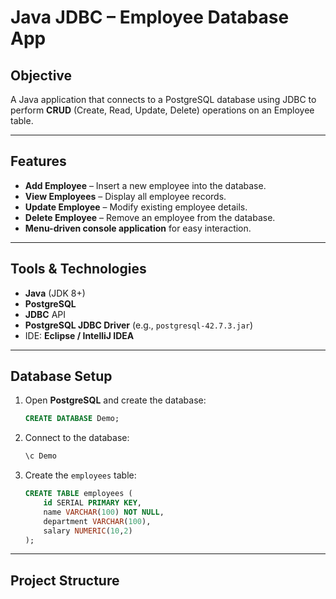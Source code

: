 # Java JDBC – Employee Database App

## Objective
A Java application that connects to a PostgreSQL database using JDBC to perform **CRUD** (Create, Read, Update, Delete) operations on an Employee table.

---

## Features
- **Add Employee** – Insert a new employee into the database.
- **View Employees** – Display all employee records.
- **Update Employee** – Modify existing employee details.
- **Delete Employee** – Remove an employee from the database.
- **Menu-driven console application** for easy interaction.

---

## Tools & Technologies
- **Java** (JDK 8+)
- **PostgreSQL**
- **JDBC** API
- **PostgreSQL JDBC Driver** (e.g., `postgresql-42.7.3.jar`)
- IDE: **Eclipse / IntelliJ IDEA**

---

## Database Setup

1. Open **PostgreSQL** and create the database:
    ```sql
    CREATE DATABASE Demo;
    ```

2. Connect to the database:
    ```sql
    \c Demo
    ```

3. Create the `employees` table:
    ```sql
    CREATE TABLE employees (
        id SERIAL PRIMARY KEY,
        name VARCHAR(100) NOT NULL,
        department VARCHAR(100),
        salary NUMERIC(10,2)
    );
    ```

---

## Project Structure
